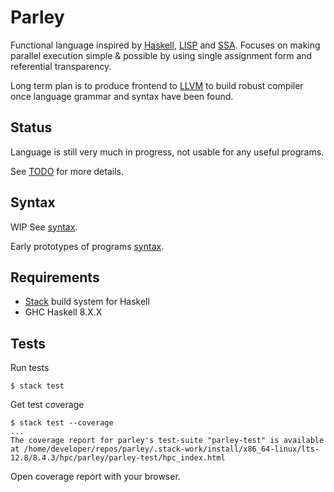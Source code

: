 # Parley

Functional language inspired by [Haskell](https://www.haskell.org/), [LISP](https://en.wikipedia.org/wiki/Lisp_(programming_language)) and [SSA](https://en.wikipedia.org/wiki/Static_single_assignment_form). Focuses on making parallel execution simple & possible by using single assignment form and referential transparency.

Long term plan is to produce frontend to [LLVM](https://llvm.org/) to build robust compiler once language grammar and syntax have been found. 

## Status

Language is still very much in progress, not usable for any useful programs.

See [TODO](doc/todo.md) for more details.

## Syntax

WIP
See [syntax](doc/syntax.md).

Early prototypes of programs [syntax](doc/examples.md).

## Requirements

- [Stack](https://docs.haskellstack.org/en/stable/README/) build system for Haskell
- GHC Haskell 8.X.X

## Tests

Run tests
```
$ stack test
```

Get test coverage
```
$ stack test --coverage
...
The coverage report for parley's test-suite "parley-test" is available at /home/developer/repos/parley/.stack-work/install/x86_64-linux/lts-12.8/8.4.3/hpc/parley/parley-test/hpc_index.html
```
Open coverage report with your browser.

